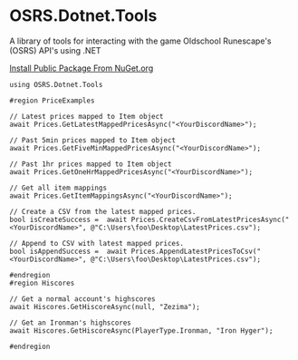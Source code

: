 # OSRS.Dotnet.Tools
A library of tools for interacting with the game Oldschool Runescape's (OSRS) API's using .NET

[Install Public Package From NuGet.org](https://www.nuget.org/packages/OSRS.Dotnet.Tools)

```
using OSRS.Dotnet.Tools

#region PriceExamples

// Latest prices mapped to Item object
await Prices.GetLatestMappedPricesAsync("<YourDiscordName>");

// Past 5min prices mapped to Item object
await Prices.GetFiveMinMappedPricesAsync("<YourDiscordName>");

// Past 1hr prices mapped to Item object
await Prices.GetOneHrMappedPricesAsync("<YourDiscordName>");

// Get all item mappings
await Prices.GetItemMappingsAsync("<YourDiscordName>");

// Create a CSV from the latest mapped prices.
bool isCreateSuccess =  await Prices.CreateCsvFromLatestPricesAsync("<YourDiscordName>", @"C:\Users\foo\Desktop\LatestPrices.csv"); 

// Append to CSV with latest mapped prices.
bool isAppendSuccess =  await Prices.AppendLatestPricesToCsv("<YourDiscordName>", @"C:\Users\foo\Desktop\LatestPrices.csv");

#endregion
#region Hiscores

// Get a normal account's highscores
await Hiscores.GetHiscoreAsync(null, "Zezima"); 

// Get an Ironman's highscores
await Hiscores.GetHiscoreAsync(PlayerType.Ironman, "Iron Hyger");

#endregion
```
